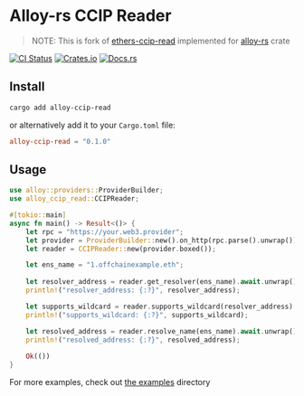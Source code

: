 # Alloy-rs CCIP Reader

> NOTE: This is fork of [ethers-ccip-read](https://github.com/ensdomains/ethers-ccip-read) implemented for [alloy-rs](https://alloy.rs) crate

<!-- Badges -->
[![CI Status][ci-badge]][ci-url]
[![Crates.io][crates-badge]][crates-url]
[![Docs.rs][docs-badge]][docs-url]

<!-- Badge Images -->
[ci-badge]: https://github.com/sevenzing/alloy-ccip-read/actions/workflows/ci.yml/badge.svg
[ci-url]: https://github.com/sevenzing/alloy-ccip-read/actions/workflows/ci.yml
[crates-badge]: https://img.shields.io/crates/v/alloy-ccip-read.svg

<!-- Target URLs -->
[crates-url]: https://crates.io/crates/alloy-ccip-read
[docs-badge]: https://docs.rs/alloy-ccip-read/badge.svg
[docs-url]: https://docs.rs/alloy-ccip-read



## Install

```bash
cargo add alloy-ccip-read
```


or alternatively add it to your `Cargo.toml` file:

```toml
alloy-ccip-read = "0.1.0"
```

## Usage

```rust
use alloy::providers::ProviderBuilder;
use alloy_ccip_read::CCIPReader;

#[tokio::main]
async fn main() -> Result<()> {
    let rpc = "https://your.web3.provider";
    let provider = ProviderBuilder::new().on_http(rpc.parse().unwrap());
    let reader = CCIPReader::new(provider.boxed());

    let ens_name = "1.offchainexample.eth";
    
    let resolver_address = reader.get_resolver(ens_name).await.unwrap();
    println!("resolver_address: {:?}", resolver_address);

    let supports_wildcard = reader.supports_wildcard(resolver_address).await.unwrap();
    println!("supports_wildcard: {:?}", supports_wildcard);

    let resolved_address = reader.resolve_name(ens_name).await.unwrap();
    println!("resolved_address: {:?}", resolved_address);
    
    Ok(())
}
```

For more examples, check out [the examples](./examples) directory

